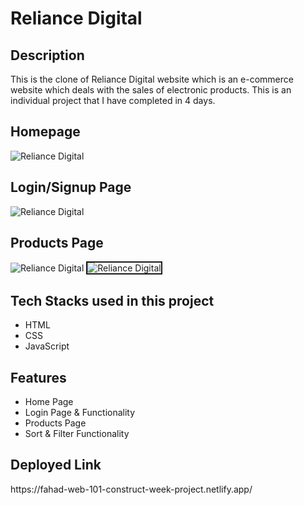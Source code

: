 <h1>Reliance Digital</h1>

<h2>Description</h2>
<p>This is the clone of Reliance Digital website which is an e-commerce website which deals with the sales of electronic products. This is an individual project that I have completed in 4 days.</p>

<h2>Homepage</h2>
<img src="https://i.ibb.co/1msW618/Screenshot-7696.png" alt="Reliance Digital" border="0">
<h2>Login/Signup Page</h2>
<img src="https://i.ibb.co/WF6tBKD/Screenshot-7697.png" alt="Reliance Digital" border="0">
<h2>Products Page</h2>
<img src="https://i.ibb.co/r29hhqk/Screenshot-7699.png" alt="Reliance Digital" border="0">
<img src="https://i.ibb.co/FJKnnkm/Screenshot-7700.png" alt="Reliance Digital" border="2">

<h2>Tech Stacks used in this project</h2>
<ul>
<li>HTML</li>
<li>CSS</li>
<li>JavaScript</li>
</ul>

<h2>Features</h2>
<ul>
<li>Home Page</li>
<li>Login Page & Functionality</li>
<li>Products Page</li>
<li>Sort & Filter Functionality</li>
</ul>

<h2>Deployed Link</h2>
<p>https://fahad-web-101-construct-week-project.netlify.app/<p>
